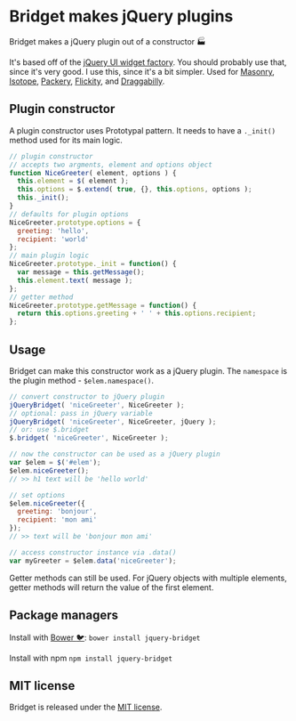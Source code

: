 # Bridget makes jQuery plugins

Bridget makes a jQuery plugin out of a constructor :factory:

It's based off of the [jQuery UI widget factory](http://jqueryui.com/widget/). You should probably use that, since it's very good. I use this, since it's a bit simpler. Used for [Masonry](http://masonry.desandro.com), [Isotope](http://isotope.metafizzy.co), [Packery](http://packery.metafizzy.co), [Flickity](http://flickity.metafizzy.co), and [Draggabilly](http://draggabilly.desandro.com).

## Plugin constructor

A plugin constructor uses Prototypal pattern. It needs to have a `._init()` method used for its main logic.

``` js
// plugin constructor
// accepts two argments, element and options object
function NiceGreeter( element, options ) {
  this.element = $( element );
  this.options = $.extend( true, {}, this.options, options );
  this._init();
}
// defaults for plugin options
NiceGreeter.prototype.options = {
  greeting: 'hello',
  recipient: 'world'
};
// main plugin logic
NiceGreeter.prototype._init = function() {
  var message = this.getMessage();
  this.element.text( message );
};
// getter method
NiceGreeter.prototype.getMessage = function() {
  return this.options.greeting + ' ' + this.options.recipient;
};
```

## Usage

Bridget can make this constructor work as a jQuery plugin. The `namespace` is the plugin method - `$elem.namespace()`.

``` js
// convert constructor to jQuery plugin
jQueryBridget( 'niceGreeter', NiceGreeter );
// optional: pass in jQuery variable
jQueryBridget( 'niceGreeter', NiceGreeter, jQuery );
// or: use $.bridget
$.bridget( 'niceGreeter', NiceGreeter );

// now the constructor can be used as a jQuery plugin
var $elem = $('#elem');
$elem.niceGreeter();
// >> h1 text will be 'hello world'

// set options
$elem.niceGreeter({
  greeting: 'bonjour',
  recipient: 'mon ami'
});
// >> text will be 'bonjour mon ami'

// access constructor instance via .data()
var myGreeter = $elem.data('niceGreeter');
```

Getter methods can still be used. For jQuery objects with multiple elements, getter methods will return the value of the first element.

## Package managers

Install with [Bower :bird:](http://bower.io): `bower install jquery-bridget`

Install with npm `npm install jquery-bridget`

## MIT license

Bridget is released under the [MIT license](http://desandro.mit-license.org).
